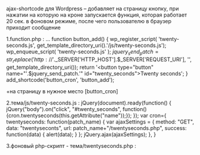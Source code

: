ajax-shortcode для Wordpress – добавляет на страницу кнопку, при нажатии на которую на кроне запускается функция, которая работает 20 сек. в фоновом режиме, после чего пользователю в браузер приходит сообщение

1.function.php :
…
function button_add() {
wp_register_script( 'twenty-seconds.js', get_template_directory_uri().'/js/twenty-seconds.js');
wp_enqueue_script( 'twenty-seconds.js' );
$jquery_send_patch=str_replace('http://'.$_SERVER['HTTP_HOST'].$_SERVER['REQUEST_URI'], '', get_template_directory_uri());
return '<button type="button" name="'.$jquery_send_patch.'" id="twenty_seconds">Twenty seconds</button>';
}
add_shortcode('button_cron', 'button_add');

+на страницу в нужное место  [button_cron]

2.тема/js/twenty-seconds.js :
jQuery(document).ready(function() {
jQuery("body").on("click", "#twenty_seconds", function() {cron.twentyseconds(this.getAttribute("name"));});
});
var cron={
   twentyseconds: function(patch_name) {
      var ajaxSettings = {
          method: "GET",
          data: "twentyseconts",
          url: patch_name+"/twentyseconds.php",
          success: function(data) {
              alert(data);
          }
      };
      jQuery.ajax(ajaxSettings);
   },
}

3.фоновый php-скрипт - тема/twentyseconds.php :
<?php
if(isset($_GET['twentyseconts'])) {
sleep(20);
echo "Hello... It's been twenty seconds!";
}
?>
